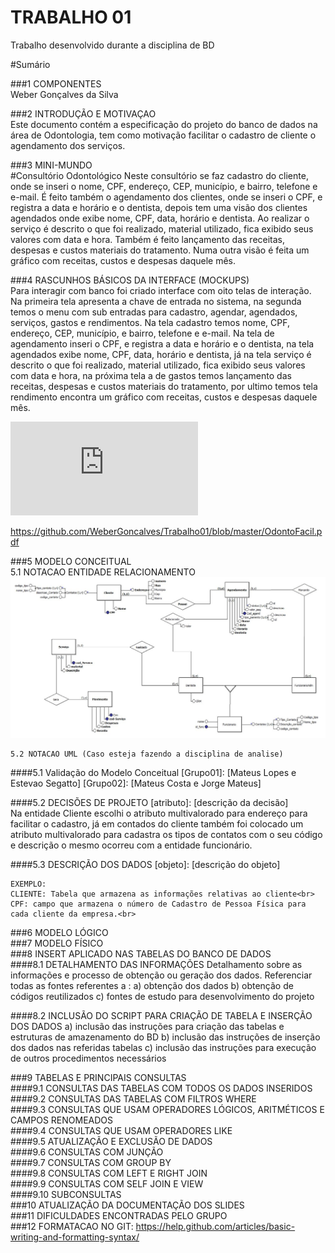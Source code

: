 # TRABALHO 01 
Trabalho desenvolvido durante a disciplina de BD

#Sumário

###1	COMPONENTES<br>
Weber Gonçalves da Silva<br>

###2	INTRODUÇÃO E MOTIVAÇAO<br>
Este documento contém a especificação do projeto do banco de dados na área de Odontologia, tem como motivação facilitar o cadastro de cliente o agendamento dos serviços. <br>

###3	MINI-MUNDO<br>
#Consultório Odontológico 
Neste consultório se faz cadastro do cliente, onde se inseri o nome, CPF, endereço, CEP, município, e bairro, telefone e e-mail. É feito também o agendamento dos clientes, onde se inseri o CPF, e registra a data e horário e o dentista, depois tem uma visão dos clientes agendados onde exibe nome, CPF, data, horário e dentista. Ao realizar o serviço é descrito o que foi realizado, material utilizado, fica exibido seus valores com data e hora. Também é feito lançamento das receitas, despesas e custos materiais do tratamento. Numa outra visão é feita um gráfico com receitas, custos e despesas daquele mês. 
 <br>

###4	RASCUNHOS BÁSICOS DA INTERFACE (MOCKUPS)<br>
Para interagir com banco foi criado interface com oito telas de interação. Na primeira tela apresenta a chave de entrada no sistema, na segunda temos o menu com sub entradas para cadastro, agendar, agendados, serviços, gastos e rendimentos. Na tela cadastro temos nome, CPF, endereço, CEP, município, e bairro, telefone e e-mail. Na tela de agendamento inseri o CPF, e registra a data e horário e o dentista, na tela agendados exibe nome, CPF, data, horário e dentista, já na tela serviço é descrito o que foi realizado, material utilizado, fica exibido seus valores com data e hora, na próxima tela a de gastos temos lançamento das receitas, despesas e custos materiais do tratamento, por ultimo temos tela rendimento encontra um gráfico com receitas, custos e despesas daquele mês. <br>

![Alt text](https://github.com/WeberGoncalves/Trabalho01/blob/master/OdontoFacil-3.pdf?raw=true "RASCUNHOS BÁSICOS DA INTERFACE")

https://github.com/WeberGoncalves/Trabalho01/blob/master/OdontoFacil.pdf


###5	MODELO CONCEITUAL<br>
    5.1 NOTACAO ENTIDADE RELACIONAMENTO
![Alt text](https://github.com/WeberGoncalves/Trabalho01/blob/master/CONCEITUALOdontoFacil_Versao2.JPG?raw=true "Modelo Conceitual")
    
    5.2 NOTACAO UML (Caso esteja fazendo a disciplina de analise)

####5.1 Validação do Modelo Conceitual
    [Grupo01]: [Mateus Lopes e Estevao Segatto]
    [Grupo02]: [Mateus Costa e Jorge Mateus]

####5.2 DECISÕES DE PROJETO
    [atributo]: [descrição da decisão]<br>
    Na entidade Cliente escolhi o atributo multivalorado para endereço  para facilitar o cadastro, já em contados do cliente
    também  foi colocado um atributo multivalorado para cadastra os tipos de contatos com o seu código e descrição o mesmo ocorreu
    com a entidade funcionário. 
    <br>

####5.3 DESCRIÇÃO DOS DADOS 
    [objeto]: [descrição do objeto]
    
    EXEMPLO:
    CLIENTE: Tabela que armazena as informações relativas ao cliente<br>
    CPF: campo que armazena o número de Cadastro de Pessoa Física para cada cliente da empresa.<br>


###6	MODELO LÓGICO<br>
###7	MODELO FÍSICO<br>
###8	INSERT APLICADO NAS TABELAS DO BANCO DE DADOS<br>
####8.1 DETALHAMENTO DAS INFORMAÇÕES
        Detalhamento sobre as informações e processo de obtenção ou geração dos dados.
        Referenciar todas as fontes referentes a :
        a) obtenção dos dados
        b) obtenção de códigos reutilizados
        c) fontes de estudo para desenvolvimento do projeto
        
####8.2 INCLUSÃO DO SCRIPT PARA CRIAÇÃO DE TABELA E INSERÇÃO DOS DADOS
        a) inclusão das instruções para criação das tabelas e estruturas de amazenamento do BD
        b) inclusão das instruções de inserção dos dados nas referidas tabelas
        c) inclusão das instruções para execução de outros procedimentos necessários

###9	TABELAS E PRINCIPAIS CONSULTAS<br>
####9.1	CONSULTAS DAS TABELAS COM TODOS OS DADOS INSERIDOS<br>
####9.2	CONSULTAS DAS TABELAS COM FILTROS WHERE<br>
####9.3	CONSULTAS QUE USAM OPERADORES LÓGICOS, ARITMÉTICOS E CAMPOS RENOMEADOS<br>
####9.4	CONSULTAS QUE USAM OPERADORES LIKE<br>
####9.5	ATUALIZAÇÃO E EXCLUSÃO DE DADOS<br>
####9.6	CONSULTAS COM JUNÇÃO<br>
####9.7	CONSULTAS COM GROUP BY<br>
####9.8	CONSULTAS COM LEFT E RIGHT JOIN<br>
####9.9	CONSULTAS COM SELF JOIN E VIEW<br>
####9.10	SUBCONSULTAS<br>
###10	ATUALIZAÇÃO DA DOCUMENTAÇÃO DOS SLIDES<br>
###11	DIFICULDADES ENCONTRADAS PELO GRUPO<br>
###12  FORMATACAO NO GIT: https://help.github.com/articles/basic-writing-and-formatting-syntax/




